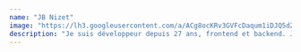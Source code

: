```yaml
---
name: "JB Nizet"
image: "https://lh3.googleusercontent.com/a/ACg8ocKRv3GVFcDaqum1iDJQ5dZYaYNKvVvpVo7kdMFPIrz8L6X_4m8=s96-c"
description: "Je suis développeur depuis 27 ans, frontend et backend. J’utilise Angular depuis sa naissance, et j’utilisais AngularJS avant ça. J’anime aussi des formations sur Angular. Je suis co-auteur du livre “Deviens un ninja avec Angular”, contributeur occasionnel à ng-bootstrap, et auteur des librairies ngx-valdemort et ngx-speculoos. J’aime la randonnée, la plongée sous-marine, et les mauvais jeux de mots."
---
```

